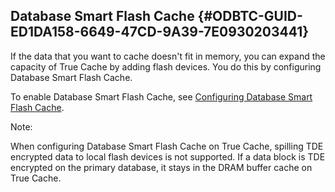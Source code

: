  

## Database Smart Flash Cache {#ODBTC-GUID-ED1DA158-6649-47CD-9A39-7E0930203441}

If the data that you want to cache doesn't fit in memory, you can expand the capacity of True Cache by adding flash devices. You do this by configuring Database Smart Flash Cache.

To enable Database Smart Flash Cache, see [Configuring Database Smart Flash Cache](https://docs.oracle.com/pls/topic/lookup?ctx=db23&id=ADMIN-GUID-31E0885D-53DB-442D-BC5F-DDE0588C915A). 

Note:

When configuring Database Smart Flash Cache on True Cache, spilling TDE encrypted data to local flash devices is not supported. If a data block is TDE encrypted on the primary database, it stays in the DRAM buffer cache on True Cache. 
